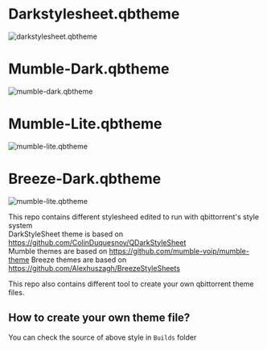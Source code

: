 # Darkstylesheet.qbtheme
![darkstylesheet.qbtheme](https://github.com/jagannatharjun/qbt-theme/blob/master/preview/darkstylesheet.JPG)
# Mumble-Dark.qbtheme
![mumble-dark.qbtheme](https://github.com/jagannatharjun/qbt-theme/blob/master/preview/mumble-dark.JPG)
# Mumble-Lite.qbtheme
![mumble-lite.qbtheme](https://github.com/jagannatharjun/qbt-theme/blob/master/preview/mumble-lite.JPG)
# Breeze-Dark.qbtheme
![mumble-lite.qbtheme](https://github.com/jagannatharjun/qbt-theme/blob/master/preview/breeze-dark.JPG)

This repo contains different stylesheed edited to run with qbittorrent's style system  
DarkStyleSheet theme is based on https://github.com/ColinDuquesnoy/QDarkStyleSheet  
Mumble themes are based on https://github.com/mumble-voip/mumble-theme
Breeze themes are based on https://github.com/Alexhuszagh/BreezeStyleSheets

This repo also contains different tool to create your own qbittorrent theme files.

## How to create your own theme file?
You can check the source of above style in `Builds` folder
